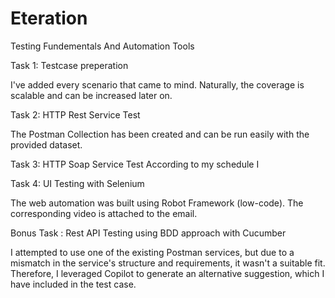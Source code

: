# Eteration

Testing Fundementals And Automation Tools

Task 1: Testcase preperation

I've added every scenario that came to mind. Naturally, the coverage is scalable and can be increased later on.

Task 2: HTTP Rest Service Test

The Postman Collection has been created and can be run easily with the provided dataset.

Task 3: HTTP Soap Service Test
According to my schedule I 

Task 4: UI Testing with Selenium

The web automation was built using Robot Framework (low-code). The corresponding video is attached to the email.

Bonus Task : Rest API Testing using BDD approach with Cucumber

I attempted to use one of the existing Postman services, but due to a mismatch in the service's structure and requirements, it wasn't a suitable fit. 
Therefore, I leveraged Copilot to generate an alternative suggestion, which I have included in the test case.

